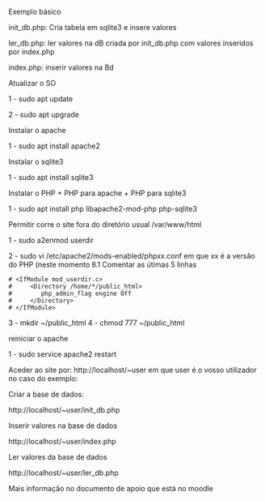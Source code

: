 Exemplo básico

init_db.php: Cria tabela em sqlite3 e insere valores

ler_db.php: ler valores na dB criada por init_db.php com valores inseridos por index.php

index.php: inserir valores na Bd


Atualizar o SO

1 - sudo apt update

2 - sudo apt upgrade

Instalar o apache

1 - sudo apt install apache2

Instalar o sqlite3

1 - sudo apt install sqlite3

Instalar o PHP + PHP para apache + PHP para sqlite3

1 - sudo apt install php libapache2-mod-php php-sqlite3

Permitir corre o site fora do diretório usual /var/www/html

1 - sudo a2enmod userdir

2 - sudo vi /etc/apache2/mods-enabled/phpxx.conf em que xx é a versão do PHP (neste momento 8.1 Comentar as útimas 5 linhas 

```console
# <IfModule mod_userdir.c>
#     <Directory /home/*/public_html>
#        php_admin_flag engine Off
#     </Directory>
# </IfModule>
```

3 - mkdir ~/public_html
4 - chmod 777 ~/public_html

reiniciar o apache 

1 - sudo service apache2 restart

Aceder ao site por:
http://localhost/~user em que user é o vosso utilizador no caso do exemplo:

Criar a base de dados:

http://localhost/~user/init_db.php

Inserir valores na base de dados

http://localhost/~user/index.php

Ler valores da base de dados

http://localhost/~user/ler_db.php

Mais informação no documento de apoio que está no moodle